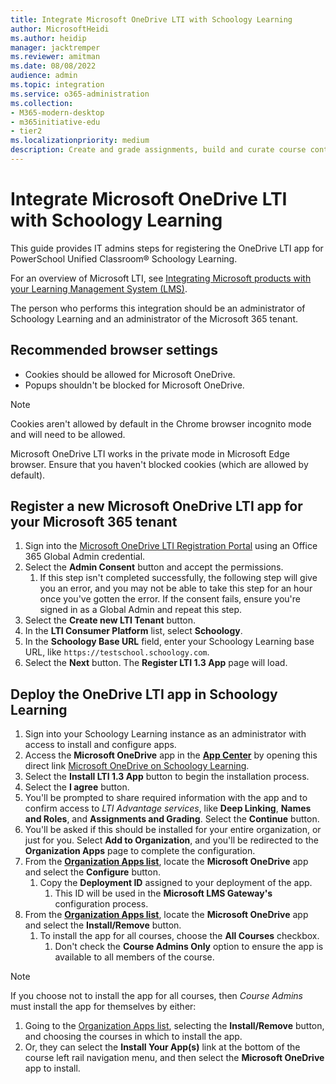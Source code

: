 ```yaml
---
title: Integrate Microsoft OneDrive LTI with Schoology Learning
author: MicrosoftHeidi
ms.author: heidip
manager: jacktremper
ms.reviewer: amitman 
ms.date: 08/08/2022
audience: admin
ms.topic: integration
ms.service: o365-administration
ms.collection: 
- M365-modern-desktop
- m365initiative-edu
- tier2
ms.localizationpriority: medium
description: Create and grade assignments, build and curate course content, and collaborate on files in real time with the new Microsoft OneDrive Learning Tools Interoperability App for PowerSchool Unified Classroom® Schoology Learning.
---
```


# Integrate Microsoft OneDrive LTI with Schoology Learning

This guide provides IT admins steps for registering the OneDrive LTI app for PowerSchool Unified Classroom® Schoology Learning.

For an overview of Microsoft LTI, see [Integrating Microsoft products with your Learning Management System (LMS)](index.md).

The person who performs this integration should be an administrator of Schoology Learning and an administrator of the Microsoft 365 tenant.

## Recommended browser settings

- Cookies should be allowed for Microsoft OneDrive.
- Popups shouldn't be blocked for Microsoft OneDrive.

> [!NOTE]
> Cookies aren't allowed by default in the Chrome browser incognito mode and will need to be allowed.
>
> Microsoft OneDrive LTI works in the private mode in Microsoft Edge browser. Ensure that you haven't blocked cookies (which are allowed by default).

## Register a new Microsoft OneDrive LTI app for your Microsoft 365 tenant

1. Sign into the [Microsoft OneDrive LTI Registration Portal](https://onedrivelti.microsoft.com/admin) using an Office 365 Global Admin credential.
1. Select the **Admin Consent** button and accept the permissions.
    1. If this step isn't completed successfully, the following step will give you an error, and you may not be able to take this step for an hour once you've gotten the error. If the consent fails, ensure you're signed in as a Global Admin and repeat this step.
1. Select the **Create new LTI Tenant** button.
1. In the **LTI Consumer Platform** list, select **Schoology**.
1. In the **Schoology Base URL** field, enter your Schoology Learning base URL, like `https://testschool.schoology.com`.
1. Select the **Next** button. The **Register LTI 1.3 App** page will load.

## Deploy the OneDrive LTI app in Schoology Learning

1. Sign into your Schoology Learning instance as an administrator with access to install and configure apps.
1. Access the **Microsoft OneDrive** app in the [**App Center**](https://app.schoology.com/apps) by opening this direct link [Microsoft OneDrive on Schoology Learning](https://app.schoology.com/apps/profile/5910037138).
1. Select the **Install LTI 1.3 App** button to begin the installation process.
1. Select the **I agree** button.
1. You'll be prompted to share required information with the app and to confirm access to *LTI Advantage services*, like **Deep Linking**, **Names and Roles**, and **Assignments and Grading**. Select the **Continue** button.
1. You'll be asked if this should be installed for your entire organization, or just for you. Select **Add to Organization**, and you'll be redirected to the **Organization Apps** page to complete the configuration.
1. From the [**Organization Apps list**](https://app.schoology.com/apps/school_apps), locate the **Microsoft OneDrive** app and select the **Configure** button.
    1. Copy the **Deployment ID** assigned to your deployment of the app.
        1. This ID will be used in the **Microsoft LMS Gateway's** configuration process.
1. From the [**Organization Apps list**](https://app.schoology.com/apps/school_apps), locate the **Microsoft OneDrive** app and select the **Install/Remove** button.
    1. To install the app for all courses, choose the **All Courses** checkbox.
        1. Don't check the **Course Admins Only** option to ensure the app is available to all members of the course.

> [!NOTE]
> If you choose not to install the app for all courses, then *Course Admins* must install the app for themselves by either:
>
> 1. Going to the [Organization Apps list](https://app.schoology.com/apps/school_apps), selecting the **Install/Remove** button, and choosing the courses in which to install the app.
> 1. Or, they can select the **Install Your App(s)** link at the bottom of the course left rail navigation menu, and then select the **Microsoft OneDrive** app to install.
